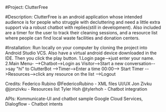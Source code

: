 #Project: ClutterFree

#Description: ClutterFree is an android application whose intended audience is for people who struggle with decluttering and need a little extra support via a robust chatbot with replies(still in development).
Also included are a timer for the user to track their cleaning sessions, and a resource list where people can find local waste facilities and
donation centers.

#Installation: Run locally on your computer by cloning the project into Android Studio VCS. Also have a virtual android device downloaded in the IDE. Then you click the play button.
1.Login page-->just enter your name.
2.Main Menu-
-->Chatbot-->Login as Visitor-->Start a new conversation-->say "hi" to ClutterBot
-->Timer-->Enter a time 00:00--> Start Timer
-->Resources-->click any resource on the list
-->Logout

Credits: 
Federico Rubino @FedericoRubino - XML files UI/UX
Jon Zivku @jonzivku - Resources list
Tyler Hoh @tylerhoh - Chatbot integration

APIs:
Kommunicate-UI and chatbot sample
Google Cloud Services, Dialogflow - Chatbot intents
